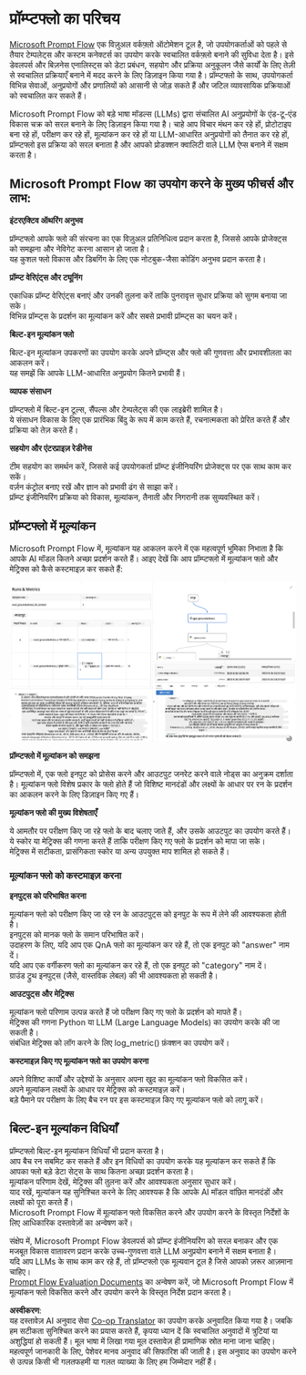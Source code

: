 <!--
CO_OP_TRANSLATOR_METADATA:
{
  "original_hash": "01a5ee7478befb159e2b7ded29832206",
  "translation_date": "2025-04-04T18:02:59+00:00",
  "source_file": "md\\01.Introduction\\05\\Promptflow.md",
  "language_code": "hi"
}
-->
# **प्रॉम्प्टफ्लो का परिचय**

[Microsoft Prompt Flow](https://microsoft.github.io/promptflow/index.html?WT.mc_id=aiml-138114-kinfeylo) एक विज़ुअल वर्कफ़्लो ऑटोमेशन टूल है, जो उपयोगकर्ताओं को पहले से तैयार टेम्पलेट्स और कस्टम कनेक्टर्स का उपयोग करके स्वचालित वर्कफ़्लो बनाने की सुविधा देता है। इसे डेवलपर्स और बिज़नेस एनालिस्ट्स को डेटा प्रबंधन, सहयोग और प्रक्रिया अनुकूलन जैसे कार्यों के लिए तेज़ी से स्वचालित प्रक्रियाएँ बनाने में मदद करने के लिए डिज़ाइन किया गया है। प्रॉम्प्टफ्लो के साथ, उपयोगकर्ता विभिन्न सेवाओं, अनुप्रयोगों और प्रणालियों को आसानी से जोड़ सकते हैं और जटिल व्यावसायिक प्रक्रियाओं को स्वचालित कर सकते हैं।

Microsoft Prompt Flow को बड़े भाषा मॉडल्स (LLMs) द्वारा संचालित AI अनुप्रयोगों के एंड-टू-एंड विकास चक्र को सरल बनाने के लिए डिज़ाइन किया गया है। चाहे आप विचार मंथन कर रहे हों, प्रोटोटाइप बना रहे हों, परीक्षण कर रहे हों, मूल्यांकन कर रहे हों या LLM-आधारित अनुप्रयोगों को तैनात कर रहे हों, प्रॉम्प्टफ्लो इस प्रक्रिया को सरल बनाता है और आपको प्रोडक्शन क्वालिटी वाले LLM ऐप्स बनाने में सक्षम करता है।

## Microsoft Prompt Flow का उपयोग करने के मुख्य फीचर्स और लाभ:

**इंटरएक्टिव ऑथरिंग अनुभव**

प्रॉम्प्टफ्लो आपके फ्लो की संरचना का एक विज़ुअल प्रतिनिधित्व प्रदान करता है, जिससे आपके प्रोजेक्ट्स को समझना और नेविगेट करना आसान हो जाता है।  
यह कुशल फ्लो विकास और डिबगिंग के लिए एक नोटबुक-जैसा कोडिंग अनुभव प्रदान करता है।

**प्रॉम्प्ट वेरिएंट्स और ट्यूनिंग**

एकाधिक प्रॉम्प्ट वेरिएंट्स बनाएं और उनकी तुलना करें ताकि पुनरावृत्त सुधार प्रक्रिया को सुगम बनाया जा सके।  
विभिन्न प्रॉम्प्ट्स के प्रदर्शन का मूल्यांकन करें और सबसे प्रभावी प्रॉम्प्ट्स का चयन करें।

**बिल्ट-इन मूल्यांकन फ्लो**

बिल्ट-इन मूल्यांकन उपकरणों का उपयोग करके अपने प्रॉम्प्ट्स और फ्लो की गुणवत्ता और प्रभावशीलता का आकलन करें।  
यह समझें कि आपके LLM-आधारित अनुप्रयोग कितने प्रभावी हैं।

**व्यापक संसाधन**

प्रॉम्प्टफ्लो में बिल्ट-इन टूल्स, सैंपल्स और टेम्पलेट्स की एक लाइब्रेरी शामिल है।  
ये संसाधन विकास के लिए एक प्रारंभिक बिंदु के रूप में काम करते हैं, रचनात्मकता को प्रेरित करते हैं और प्रक्रिया को तेज़ करते हैं।

**सहयोग और एंटरप्राइज़ रेडीनेस**

टीम सहयोग का समर्थन करें, जिससे कई उपयोगकर्ता प्रॉम्प्ट इंजीनियरिंग प्रोजेक्ट्स पर एक साथ काम कर सकें।  
वर्ज़न कंट्रोल बनाए रखें और ज्ञान को प्रभावी ढंग से साझा करें।  
प्रॉम्प्ट इंजीनियरिंग प्रक्रिया को विकास, मूल्यांकन, तैनाती और निगरानी तक सुव्यवस्थित करें।

## प्रॉम्प्टफ्लो में मूल्यांकन

Microsoft Prompt Flow में, मूल्यांकन यह आकलन करने में एक महत्वपूर्ण भूमिका निभाता है कि आपके AI मॉडल कितने अच्छा प्रदर्शन करते हैं। आइए देखें कि आप प्रॉम्प्टफ्लो में मूल्यांकन फ्लो और मेट्रिक्स को कैसे कस्टमाइज़ कर सकते हैं:

![PFVizualise](../../../../../translated_images/pfvisualize.93c453890f4088830217fa7308b1a589058ed499bbfff160c85676066b5cbf2d.hi.png)

**प्रॉम्प्टफ्लो में मूल्यांकन को समझना**

प्रॉम्प्टफ्लो में, एक फ्लो इनपुट को प्रोसेस करने और आउटपुट जनरेट करने वाले नोड्स का अनुक्रम दर्शाता है। मूल्यांकन फ्लो विशेष प्रकार के फ्लो होते हैं जो विशिष्ट मानदंडों और लक्ष्यों के आधार पर रन के प्रदर्शन का आकलन करने के लिए डिज़ाइन किए गए हैं।

**मूल्यांकन फ्लो की मुख्य विशेषताएँ**

ये आमतौर पर परीक्षण किए जा रहे फ्लो के बाद चलाए जाते हैं, और उसके आउटपुट का उपयोग करते हैं।  
ये स्कोर या मेट्रिक्स की गणना करते हैं ताकि परीक्षण किए गए फ्लो के प्रदर्शन को मापा जा सके।  
मेट्रिक्स में सटीकता, प्रासंगिकता स्कोर या अन्य उपयुक्त माप शामिल हो सकते हैं।

### मूल्यांकन फ्लो को कस्टमाइज़ करना

**इनपुट्स को परिभाषित करना**

मूल्यांकन फ्लो को परीक्षण किए जा रहे रन के आउटपुट्स को इनपुट के रूप में लेने की आवश्यकता होती है।  
इनपुट्स को मानक फ्लो के समान परिभाषित करें।  
उदाहरण के लिए, यदि आप एक QnA फ्लो का मूल्यांकन कर रहे हैं, तो एक इनपुट को "answer" नाम दें।  
यदि आप एक वर्गीकरण फ्लो का मूल्यांकन कर रहे हैं, तो एक इनपुट को "category" नाम दें।  
ग्राउंड ट्रुथ इनपुट्स (जैसे, वास्तविक लेबल) की भी आवश्यकता हो सकती है।

**आउटपुट्स और मेट्रिक्स**

मूल्यांकन फ्लो परिणाम उत्पन्न करते हैं जो परीक्षण किए गए फ्लो के प्रदर्शन को मापते हैं।  
मेट्रिक्स की गणना Python या LLM (Large Language Models) का उपयोग करके की जा सकती है।  
संबंधित मेट्रिक्स को लॉग करने के लिए log_metric() फ़ंक्शन का उपयोग करें।

**कस्टमाइज़ किए गए मूल्यांकन फ्लो का उपयोग करना**

अपने विशिष्ट कार्यों और उद्देश्यों के अनुसार अपना खुद का मूल्यांकन फ्लो विकसित करें।  
अपने मूल्यांकन लक्ष्यों के आधार पर मेट्रिक्स को कस्टमाइज़ करें।  
बड़े पैमाने पर परीक्षण के लिए बैच रन पर इस कस्टमाइज़ किए गए मूल्यांकन फ्लो को लागू करें।

## बिल्ट-इन मूल्यांकन विधियाँ

प्रॉम्प्टफ्लो बिल्ट-इन मूल्यांकन विधियाँ भी प्रदान करता है।  
आप बैच रन सबमिट कर सकते हैं और इन विधियों का उपयोग करके यह मूल्यांकन कर सकते हैं कि आपका फ्लो बड़े डेटा सेट्स के साथ कितना अच्छा प्रदर्शन करता है।  
मूल्यांकन परिणाम देखें, मेट्रिक्स की तुलना करें और आवश्यकता अनुसार सुधार करें।  
याद रखें, मूल्यांकन यह सुनिश्चित करने के लिए आवश्यक है कि आपके AI मॉडल वांछित मानदंडों और लक्ष्यों को पूरा करते हैं।  
Microsoft Prompt Flow में मूल्यांकन फ्लो विकसित करने और उपयोग करने के विस्तृत निर्देशों के लिए आधिकारिक दस्तावेज़ों का अन्वेषण करें।

संक्षेप में, Microsoft Prompt Flow डेवलपर्स को प्रॉम्प्ट इंजीनियरिंग को सरल बनाकर और एक मजबूत विकास वातावरण प्रदान करके उच्च-गुणवत्ता वाले LLM अनुप्रयोग बनाने में सक्षम बनाता है।  
यदि आप LLMs के साथ काम कर रहे हैं, तो प्रॉम्प्टफ्लो एक मूल्यवान टूल है जिसे आपको ज़रूर आज़माना चाहिए।  
[Prompt Flow Evaluation Documents](https://learn.microsoft.com/azure/machine-learning/prompt-flow/how-to-develop-an-evaluation-flow?view=azureml-api-2?WT.mc_id=aiml-138114-kinfeylo) का अन्वेषण करें, जो Microsoft Prompt Flow में मूल्यांकन फ्लो विकसित करने और उपयोग करने के विस्तृत निर्देश प्रदान करता है।

**अस्वीकरण**:  
यह दस्तावेज़ AI अनुवाद सेवा [Co-op Translator](https://github.com/Azure/co-op-translator) का उपयोग करके अनुवादित किया गया है। जबकि हम सटीकता सुनिश्चित करने का प्रयास करते हैं, कृपया ध्यान दें कि स्वचालित अनुवादों में त्रुटियां या अशुद्धियां हो सकती हैं। मूल भाषा में लिखा गया मूल दस्तावेज़ ही प्रामाणिक स्रोत माना जाना चाहिए। महत्वपूर्ण जानकारी के लिए, पेशेवर मानव अनुवाद की सिफारिश की जाती है। इस अनुवाद का उपयोग करने से उत्पन्न किसी भी गलतफहमी या गलत व्याख्या के लिए हम जिम्मेदार नहीं हैं।